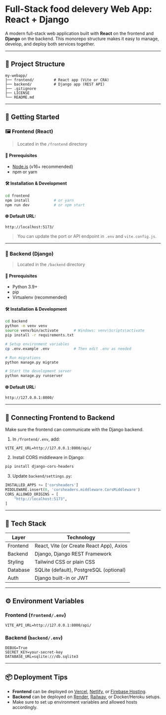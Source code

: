 
# Full-Stack food delevery Web App: React + Django


A modern full-stack web application built with **React** on the frontend and **Django** on the backend. This monorepo structure makes it easy to manage, develop, and deploy both services together.

---

## 📁 Project Structure

```
my-webapp/
├── frontend/         # React app (Vite or CRA)
├── backend/          # Django app (REST API)
├── .gitignore
├── LICENSE
└── README.md
```

---

## 🚀 Getting Started

### 🖼️ Frontend (React)

> Located in the `/frontend` directory

#### 🔧 Prerequisites

- [Node.js](https://nodejs.org/) (v16+ recommended)
- npm or yarn

#### 🛠️ Installation & Development

```bash
cd frontend
npm install           # or yarn
npm run dev           # or npm start
```

#### 🌐 Default URL:

```
http://localhost:5173/
```

> You can update the port or API endpoint in `.env` and `vite.config.js`.

---

### 🧩 Backend (Django)

> Located in the `/backend` directory

#### 🔧 Prerequisites

- Python 3.9+
- pip
- Virtualenv (recommended)

#### 🛠️ Installation & Development

```bash
cd backend
python -m venv venv
source venv/bin/activate       # Windows: venv\Scripts\activate
pip install -r requirements.txt

# Setup environment variables
cp .env.example .env           # Then edit .env as needed

# Run migrations
python manage.py migrate

# Start the development server
python manage.py runserver
```

#### 🌐 Default URL:

```
http://127.0.0.1:8000/
```

---

## 🔁 Connecting Frontend to Backend

Make sure the frontend can communicate with the Django backend.

1. In `/frontend/.env`, add:

```env
VITE_API_URL=http://127.0.0.1:8000/api/
```

2. Install CORS middleware in Django:

```bash
pip install django-cors-headers
```

3. Update `backend/settings.py`:

```python
INSTALLED_APPS += ['corsheaders']
MIDDLEWARE.insert(0, 'corsheaders.middleware.CorsMiddleware')
CORS_ALLOWED_ORIGINS = [
    "http://localhost:5173",
]
```

---

## 🧪 Tech Stack

| Layer      | Technology                    |
|------------|-------------------------------|
| Frontend   | React, Vite (or Create React App), Axios |
| Backend    | Django, Django REST Framework |
| Styling    | Tailwind CSS or plain CSS     |
| Database   | SQLite (default), PostgreSQL (optional) |
| Auth       | Django built-in or JWT        |

---

## ⚙️ Environment Variables

### Frontend (`frontend/.env`)
```env
VITE_API_URL=http://127.0.0.1:8000/api/
```

### Backend (`backend/.env`)
```env
DEBUG=True
SECRET_KEY=your-secret-key
DATABASE_URL=sqlite:///db.sqlite3
```

---

## 📦 Deployment Tips

- **Frontend** can be deployed on [Vercel](https://vercel.com/), [Netlify](https://netlify.com/), or [Firebase Hosting](https://firebase.google.com/).
- **Backend** can be deployed on [Render](https://render.com/), [Railway](https://railway.app/), or Docker/Heroku setups.
- Make sure to set up environment variables and allowed hosts accordingly.


